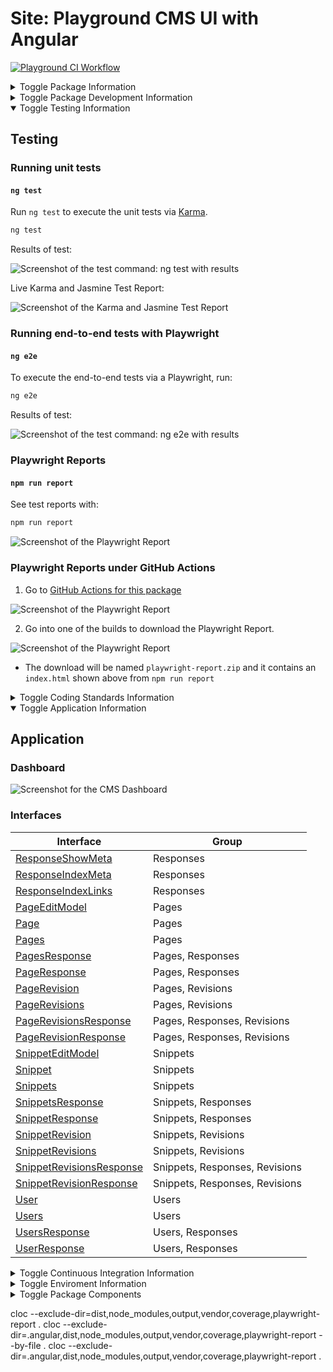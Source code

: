 # Site: Playground CMS UI with Angular

[![Playground CI Workflow](https://github.com/gammamatrix/site-playground-cms-angular/actions/workflows/ci.yml/badge.svg?branch=develop)](.github/workflows/ci.yml)


<section>

<details>
<summary>Toggle Package Information</summary>

## Package Information

## cloc

```sh
➜  site-playground-cms-angular-scss git:(feature/GH-10) ✗ cloc --exclude-dir=.angular,dist,node_modules,output,vendor,coverage,playwright-report .
     104 text files.
      88 unique files.
      27 files ignored.

github.com/AlDanial/cloc v 1.98  T=0.14 s (629.6 files/s, 193172.3 lines/s)
-------------------------------------------------------------------------------
Language                     files          blank        comment           code
-------------------------------------------------------------------------------
JSON                            12              0              0          16975
TypeScript                      50            489            295           5488
HTML                            13             73              0           2429
Markdown                         3            247              0            447
YAML                             1              3              0            269
SCSS                             8             44              2            225
INI                              1              3              0             13
-------------------------------------------------------------------------------
SUM:                            88            859            297          25846
-------------------------------------------------------------------------------
```

### Library Versions

This project was generated with [Angular CLI](https://github.com/angular/angular-cli) version 16.2.0 and Node v20.

```sh
nvm list
```

```
       v16.20.2
       v20.11.1
->     v20.15.1
```

This package was created, with the following command, to lock in v16 of Angular:

```sh
npx -p @angular/cli@16.2.0 ng new site-playground-cms-angular
```

</details>

</section>


<section>

<details>
<summary>Toggle Package Development Information</summary>

## Development

### `ng serve`

Run `ng serve` for a dev server. Navigate to `http://localhost:4200/`. The application will automatically reload if you change any of the source files.

```sh
ng serve
```

### `ng build`

Run `ng build` to build the project. The build artifacts will be stored in the `dist/` directory.

```sh
ng build
```

### `npm run watch`

Also supported:

```sh
npm run watch
```


</details>

</section>


<section>

<details open>
<summary>Toggle Testing Information</summary>

## Testing

### Running unit tests

#### `ng test`

Run `ng test` to execute the unit tests via [Karma](https://karma-runner.github.io).

```sh
ng test
```
Results of test:

<img src="resources/docs/site-playground-cms-angular-ng-test.png" alt="Screenshot of the test command: ng test with results">

Live Karma and Jasmine Test Report:

<img src="resources/docs/site-playground-cms-angular-ng-test-karma.png" alt="Screenshot of the Karma and Jasmine Test Report">

### Running end-to-end tests with Playwright

#### `ng e2e`

To execute the end-to-end tests via a Playwright, run:

```sh
ng e2e
```

Results of test:

<img src="resources/docs/site-playground-cms-angular-ng-e2e.png" alt="Screenshot of the test command: ng e2e with results">

### Playwright Reports

#### `npm run report`

See test reports with:

```sh
npm run report
```

<img src="resources/docs/site-playground-cms-angular-ng-e2e-report.png" alt="Screenshot of the Playwright Report">

### Playwright Reports under GitHub Actions

1. Go to [GitHub Actions for this package](https://github.com/gammamatrix/site-playground-cms-angular/actions)

<img src="resources/docs/site-playground-cms-angular-ci-actions.png" alt="Screenshot of the Playwright Report">

2. Go into one of the builds to download the Playwright Report.

<img src="resources/docs/site-playground-cms-angular-ci-playwright-report.png" alt="Screenshot of the Playwright Report">

- The download will be named `playwright-report.zip` and it contains an `index.html` shown above from `npm run report`

</details>

</section>

<section>

<details>
<summary>Toggle Coding Standards Information</summary>

## Coding Standards

Development is done using [VS Code](https://code.visualstudio.com/).

In order to set up [Prettier](https://prettier.io/) and [Linting with angular-eslint](https://github.com/angular-eslint/angular-eslint), these commands were ran before adding components.

Aliases have also been added to scripts section under [package.json](package.json)

```sh
npm install prettier --save-dev
```

```sh
npx prettier --write .
```

```sh
ng add @angular-eslint/schematics
```

```sh
npm install prettier-eslint eslint-config-prettier eslint-plugin-prettier --save-dev
```


## Linting and Formatting

See coding issues:

```sh
ng lint
```

Fix recommended coding issues

```sh
npm run lint:fix
```

Formatting code with prettier

```sh
npm run prettier
```

</details>

</section>

<section>

<details open>
<summary>Toggle Application Information</summary>

## Application

### Dashboard

<img src="resources/docs/site-playground-cms-angular-dashboard.png" alt="Screenshot for the CMS Dashboard">


### Interfaces

| Interface | Group |
|---------|---------|
| [ResponseShowMeta](src/app/app.types.ts#L1) | Responses |
| [ResponseIndexMeta](src/app/app.types.ts#L9) | Responses |
| [ResponseIndexLinks](src/app/app.types.ts#L16) | Responses |
| [PageEditModel](src/app/app.types.ts#L23) | Pages |
| [Page](src/app/app.types.ts#L99) | Pages |
| [Pages](src/app/app.types.ts#L199) | Pages |
| [PagesResponse](src/app/app.types.ts#L201) | Pages, Responses |
| [PageResponse](src/app/app.types.ts#L207) | Pages, Responses |
| [PageRevision](src/app/app.types.ts#L213) | Pages, Revisions |
| [PageRevisions](src/app/app.types.ts#L315) | Pages, Revisions |
| [PageRevisionsResponse](src/app/app.types.ts#L317) | Pages, Responses, Revisions |
| [PageRevisionResponse](src/app/app.types.ts#L323) | Pages, Responses, Revisions |
| [SnippetEditModel](src/app/app.types.ts#L328) | Snippets |
| [Snippet](src/app/app.types.ts#L422) | Snippets |
| [Snippets](src/app/app.types.ts#L517) | Snippets |
| [SnippetsResponse](src/app/app.types.ts#L519) | Snippets, Responses |
| [SnippetResponse](src/app/app.types.ts#L525) | Snippets, Responses |
| [SnippetRevision](src/app/app.types.ts#L530) | Snippets, Revisions |
| [SnippetRevisions](src/app/app.types.ts#L626) | Snippets, Revisions |
| [SnippetRevisionsResponse](src/app/app.types.ts#L628) | Snippets, Responses, Revisions |
| [SnippetRevisionResponse](src/app/app.types.ts#L634) | Snippets, Responses, Revisions |
| [User](src/app/app.types.ts#L639) | Users |
| [Users](src/app/app.types.ts#L649) | Users |
| [UsersResponse](src/app/app.types.ts#L651) | Users, Responses |
| [UserResponse](src/app/app.types.ts#L657) | Users, Responses |


</details>

</section>

<section>

<details>
<summary>Toggle Continuous Integration Information</summary>

## Continuous Integration

### Slack Integration

The [GitHub CI Workflow: ci.yml](.github/workflows/ci.yml) sends the status and results of the build to Slack:

<img src="resources/docs/site-playground-cms-angular-ci-slack-integration.png" alt="Screenshot of the Slack report for the GitHub CI Workflow">

</details>

</section>

<section>

<details>
<summary>Toggle Enviroment Information</summary>

## Enviroments

### Production

```sh
ng build
```

**NOTE:** Production requires an environment variable `API_CMS_URL` to be defined to access the CMS API.

### Demo

```sh
ng build --configuration=demo
```

### Development

```sh
ng build --configuration=development
```

See: [src/environments/environment.development.ts](src/environments/environment.development.ts)

```ts
export const environment = {
  production: false,
  apiUrl: 'http://site-playground-integration/mock/api',
};
```

</details>

</section>

<details>
<summary>Toggle Package Components</summary>

## Package Components

This package utilizes [@angular/material](https://material.angular.io/)

**NOTE:** These commands were used to build out

### Generating components

```sh
ng generate environments
```

```sh
ng generate @angular/material:navigation components/navigation
```

```sh
ng generate component components/footer
```

```sh
ng generate @angular/material:dashboard components/dashboard
```

```sh
ng generate @angular/material:table components/snippets
```

```sh
ng generate @angular/material:table components/pages
```

</details>

</section>



cloc --exclude-dir=dist,node_modules,output,vendor,coverage,playwright-report .
cloc --exclude-dir=.angular,dist,node_modules,output,vendor,coverage,playwright-report --by-file .
cloc --exclude-dir=.angular,dist,node_modules,output,vendor,coverage,playwright-report .